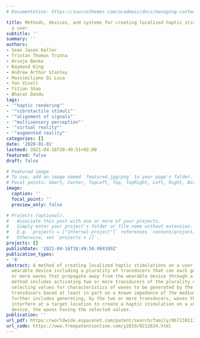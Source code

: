 ```yaml
---
# Documentation: https://sourcethemes.com/academic/docs/managing-content/

title: Methods, devices, and systems for creating localized haptic stimulations on
  a user
subtitle: ''
summary: ''
authors:
- Sean Jason Keller
- Tristan Thomas Trutna
- Hrvoje Benko
- Raymond King
- Andrew Arthur Stanley
- Massimiliano Di Luca
- Yon Visell
- Yitian Shao
- Bharat Dandu
tags:
- '"haptic rendering"'
- '"vibrotactile stimuli"'
- '"alignment of signals"'
- '"multisensory perception"'
- '"virtual reality"'
- '"augmented reality"'
categories: []
date: '2020-01-01'
lastmod: 2021-04-16T20:49:51+02:00
featured: false
draft: false

# Featured image
# To use, add an image named `featured.jpg/png` to your page's folder.
# Focal points: Smart, Center, TopLeft, Top, TopRight, Left, Right, BottomLeft, Bottom, BottomRight.
image:
  caption: ''
  focal_point: ''
  preview_only: false

# Projects (optional).
#   Associate this post with one or more of your projects.
#   Simply enter your project's folder or file name without extension.
#   E.g. `projects = ["internal-project"]` references `content/project/deep-learning/index.md`.
#   Otherwise, set `projects = []`.
projects: []
publishDate: '2021-04-16T18:49:50.068189Z'
publication_types:
- '8'
abstract: A method of creating localized haptic stimulations on a user includes a
  wearable device including a plurality of transducers that can each generate one
  or more waves that propagate away from the wearable device through a medium. The
  method includes activating two or more transducers of the plurality of transducers,
  selecting values for characteristics of waves to be generated by the two or more
  transducers based at least in part on a known impedance of the medium. The method
  further includes generating, by the two or more transducers, waves that constructively
  interfere at a target location to create a haptic stimulation on a user of the wearable
  device, the waves having the selected values.
publication: ''
url_pdf: https://worldwide.espacenet.com/patent/search/family/067139112/publication/EP3738019A1?q=pn%3DEP3738019A1%3F
url_code: https://www.freepatentsonline.com/y2019/0212824.html
---
```

